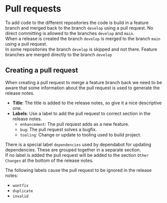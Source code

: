 # Pull requests

To add code to the different repositories the code is build in a feature branch and merged back to the branch ``develop``
using a pull request. No direct committing is allowed to the branches ``develop`` and ``main``.   
When a release is created the branch ``develop`` is merged to the branch ``main`` using a pull request.  
In some repositories the branch ``develop`` is skipped and not there. Feature branches are merged directly to the branch
``develop``

## Creating a pull request

When creating a pull request to merge a feature branch back we need to be aware that some information about the pull
request is used to generate the release notes. 

- **Title**: The title is added to the release notes, so give it a nice descriptive one.
- **Labels**: Use a label to add the pull request to correct section in the release notes.
  - ``enhancement``: The pull request adds as a new feature.
  - ``bug``: The pull request solves a bugfix.
  - ``tooling``: Change or update to tooling used to build project.

There is a special label  ``dependencies`` used by dependabot for updating dependencies.
These are grouped together in a separate section.  
If no label is added the pull request will be added to the section ``Other Changes`` at the bottom of the release notes.

The following labels cause the pull request to be ignored in the release notes:
- ``wontfix``
- ``duplicate``
- ``invalid``
